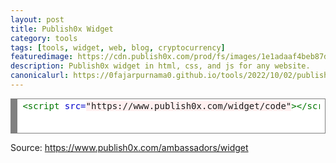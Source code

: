 ```yaml
---
layout: post
title: Publish0x Widget
category: tools
tags: [tools, widget, web, blog, cryptocurrency]
featuredimage: https://cdn.publish0x.com/prod/fs/images/1e1adaaf4beb87d26a37d1f3da4fb17528f80dc301c48031f51992e874f1acec.gif
description: Publish0x widget in html, css, and js for any website.
canonicalurl: https://0fajarpurnama0.github.io/tools/2022/10/02/publish0x-widget
---
```

<script src="https://www.publish0x.com/widget/code"></script><publish0x-posts-widget aff="4oeEw0Yb0B" content-ids="mM3vOYErE5qg54XD"></publish0x-posts-widget>
<!-- HTML generated using hilite.me --><div style="background: #ffffff; overflow:auto;width:auto;border:solid gray;border-width:.1em .1em .1em .8em;padding:.2em .6em;"><pre style="margin: 0; line-height: 125%"><span style="color: #007700">&lt;script </span><span style="color: #0000CC">src=</span><span style="background-color: #fff0f0">&quot;https://www.publish0x.com/widget/code&quot;</span><span style="color: #007700">&gt;&lt;/script&gt;&lt;publish0x</span><span style="color: #0000CC">-posts-widget</span> <span style="color: #0000CC">aff=</span><span style="background-color: #fff0f0">&quot;4oeEw0Yb0B&quot;</span> <span style="color: #0000CC">content-ids=</span><span style="background-color: #fff0f0">&quot;mM3vOYErE5qg54XD&quot;</span><span style="color: #007700">&gt;</span><span style="color: #FF0000; background-color: #FFAAAA">&lt;</span>/publish0x-posts-widget&gt;
</pre></div>
<p>Source: <a href="https://www.publish0x.com/ambassadors/widget">https://www.publish0x.com/ambassadors/widget</a></p>